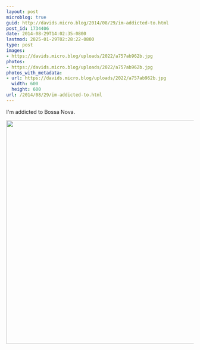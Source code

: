 ```yaml
---
layout: post
microblog: true
guid: http://davids.micro.blog/2014/08/29/im-addicted-to.html
post_id: 1734406
date: 2014-08-29T14:02:35-0800
lastmod: 2025-01-29T02:28:22-0800
type: post
images:
- https://davids.micro.blog/uploads/2022/a757ab962b.jpg
photos:
- https://davids.micro.blog/uploads/2022/a757ab962b.jpg
photos_with_metadata:
- url: https://davids.micro.blog/uploads/2022/a757ab962b.jpg
  width: 600
  height: 600
url: /2014/08/29/im-addicted-to.html
---
```

I'm addicted to Bossa Nova.

<img src="/uploads/2022/a757ab962b.jpg" width="600" height="600" alt="">

